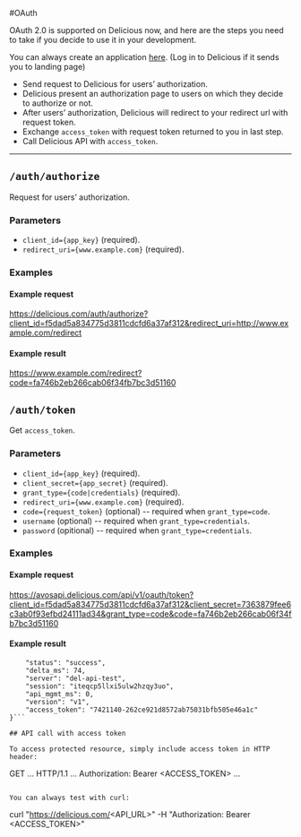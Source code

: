 #OAuth

OAuth 2.0 is supported on Delicious now, and here are the steps you need to take if you decide to use it in your development. 

You can always create an application [here](https://delicious.com/settings/developer). (Log in to Delicious if it sends you to landing page)

* Send request to Delicious for users’ authorization.
* Delicious present an authorization page to users on which they decide to authorize or not.
* After users’ authorization, Delicious will redirect to your redirect url with request token.
* Exchange `access_token` with request token returned to you in last step.
* Call Delicious API with `access_token`.

---

## `/auth/authorize`

Request for users’ authorization. 

### Parameters

- `client_id={app_key}` (required).
- `redirect_uri={www.example.com}` (required).

### Examples

#### Example request

https://delicious.com/auth/authorize?client_id=f5dad5a834775d3811cdcfd6a37af312&redirect_uri=http://www.example.com/redirect

#### Example result

https://www.example.com/redirect?code=fa746b2eb266cab06f34fb7bc3d51160


## `/auth/token`

Get `access_token`.

### Parameters

- `client_id={app_key}` (required).
- `client_secret={app_secret}` (required).
- `grant_type={code|credentials}` (required).
- `redirect_uri={www.example.com}` (required).
- `code={request_token}` (optional) -- required when `grant_type=code`.
- `username` (optional) -- required when `grant_type=credentials`.
- `password` (opitional) -- required when `grant_type=credentials`.

### Examples

#### Example request

https://avosapi.delicious.com/api/v1/oauth/token?client_id=f5dad5a834775d3811cdcfd6a37af312&client_secret=7363879fee6c3ab0f93efbd24111ad34&grant_type=code&code=fa746b2eb266cab06f34fb7bc3d51160

#### Example result

```{
    "status": "success",
    "delta_ms": 74,
    "server": "del-api-test",
    "session": "iteqcp5llxi5ulw2hzqy3uo",
    "api_mgmt_ms": 0,
    "version": "v1",
    "access_token": "7421140-262ce921d8572ab75031bfb505e46a1c"
}```

## API call with access token

To access protected resource, simply include access token in HTTP header:

```
GET ... HTTP/1.1
...
Authorization: Bearer <ACCESS_TOKEN>
...
```

You can always test with curl:

```
curl "https://delicious.com/<API_URL>" -H "Authorization: Bearer <ACCESS_TOKEN>"
```



